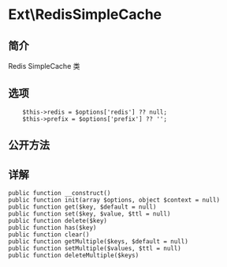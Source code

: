 # Ext\RedisSimpleCache

## 简介
Redis SimpleCache  类
## 选项
        $this->redis = $options['redis'] ?? null;
        $this->prefix = $options['prefix'] ?? '';
## 公开方法


## 详解

    public function __construct()
    public function init(array $options, object $context = null)
    public function get($key, $default = null)
    public function set($key, $value, $ttl = null)
    public function delete($key)
    public function has($key)
    public function clear()
    public function getMultiple($keys, $default = null)
    public function setMultiple($values, $ttl = null)
    public function deleteMultiple($keys)